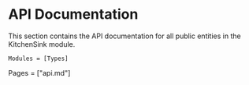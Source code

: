 # API Documentation

This section contains the API documentation for all public entities in the KitchenSink module.

```@autodocs
Modules = [Types]
```

Pages = ["api.md"]
